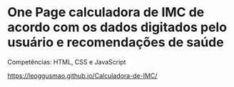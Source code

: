 # One Page calculadora de IMC de acordo com os dados digitados pelo usuário e recomendações de saúde

Competências:  HTML, CSS e JavaScript

https://leoggusmao.github.io/Calculadora-de-IMC/
